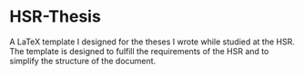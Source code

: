 # HSR-Thesis

A LaTeX template I designed for the theses I wrote while studied at the HSR. 
The template is designed to fulfill the requirements of the HSR and to simplify the structure of the document.
